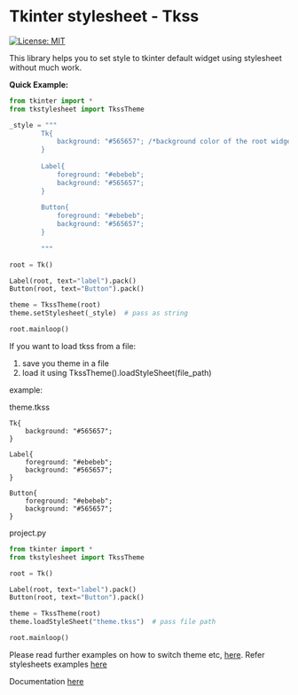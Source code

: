 # Tkinter stylesheet - Tkss

[![License: MIT](https://img.shields.io/badge/License-MIT-green.svg)](https://opensource.org/licenses/MIT)

This library helps you to set style to tkinter default widget using stylesheet without
much work.

**Quick Example:**

```python
from tkinter import *
from tkstylesheet import TkssTheme

_style = """
        Tk{
            background: "#565657"; /*background color of the root widget*/
        }
        
        Label{
            foreground: "#ebebeb";
            background: "#565657";
        }
        
        Button{
            foreground: "#ebebeb";
            background: "#565657";
        }
        
        """

root = Tk()

Label(root, text="label").pack()
Button(root, text="Button").pack()

theme = TkssTheme(root)
theme.setStylesheet(_style)  # pass as string

root.mainloop()
```

If you want to load tkss from a file:

1. save you theme in a file
2. load it using TkssTheme().loadStyleSheet(file_path)

example:

theme.tkss
```
Tk{
    background: "#565657";
}

Label{
    foreground: "#ebebeb";
    background: "#565657";
}

Button{
    foreground: "#ebebeb";
    background: "#565657";
}
```
project.py

```python
from tkinter import *
from tkstylesheet import TkssTheme

root = Tk()

Label(root, text="label").pack()
Button(root, text="Button").pack()

theme = TkssTheme(root)
theme.loadStyleSheet("theme.tkss")  # pass file path

root.mainloop()
```

Please read further examples on how to switch theme etc, [here](https://github.com/PaulleDemon/tkStyleSheet/tree/master/Examples).
Refer stylesheets examples [here](https://github.com/PaulleDemon/tkStyleSheet/tree/master/Themes)

Documentation [here](https://github.com/PaulleDemon/tkStyleSheet/blob/master/Documentation.md)